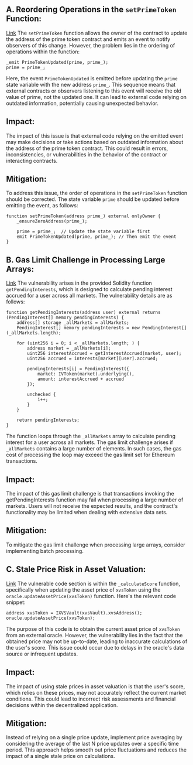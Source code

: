 ## A. Reordering Operations in the `setPrimeToken` Function:
[Link](https://github.com/code-423n4/2023-09-venus/blob/b11d9ef9db8237678567e66759003138f2368d23/contracts/Tokens/Prime/PrimeLiquidityProvider.sol#L177-L182)
The `setPrimeToken` function allows the owner of the contract to update the address of the prime token contract and emits an event to notify observers of this change. However, the problem lies in the ordering of operations within the function:
```solidity
_emit PrimeTokenUpdated(prime, prime_);
prime = prime_;
```
Here, the event `PrimeTokenUpdated` is emitted before updating the `prime` state variable with the new address `prime_`. This sequence means that external contracts or observers listening to this event will receive the old value of prime, not the updated one. It can lead to external code relying on outdated information, potentially causing unexpected behavior.
## Impact:
The impact of this issue is that external code relying on the emitted event may make decisions or take actions based on outdated information about the address of the prime token contract. This could result in errors, inconsistencies, or vulnerabilities in the behavior of the contract or interacting contracts.
## Mitigation:
To address this issue, the order of operations in the `setPrimeToken` function should be corrected. The state variable `prime` should be updated before emitting the event, as follows:
```solidity
function setPrimeToken(address prime_) external onlyOwner {
    _ensureZeroAddress(prime_);

    prime = prime_;  // Update the state variable first
    emit PrimeTokenUpdated(prime, prime_); // Then emit the event
}
```
## B. Gas Limit Challenge in Processing Large Arrays: 
[Link](https://github.com/code-423n4/2023-09-venus/blob/b11d9ef9db8237678567e66759003138f2368d23/contracts/Tokens/Prime/Prime.sol#L174-L194)
The vulnerability arises in the provided Solidity function `getPendingInterests`, which is designed to calculate pending interest accrued for a user across all markets. The vulnerability details are as follows:
```solidity
function getPendingInterests(address user) external returns (PendingInterest[] memory pendingInterests) {
    address[] storage _allMarkets = allMarkets;
    PendingInterest[] memory pendingInterests = new PendingInterest[](_allMarkets.length);

    for (uint256 i = 0; i < _allMarkets.length; ) {
        address market = _allMarkets[i];
        uint256 interestAccrued = getInterestAccrued(market, user);
        uint256 accrued = interests[market][user].accrued;

        pendingInterests[i] = PendingInterest({
            market: IVToken(market).underlying(),
            amount: interestAccrued + accrued
        });

        unchecked {
            i++;
        }
    }

    return pendingInterests;
}

```
The function loops through the `_allMarkets` array to calculate pending interest for a user across all markets. The gas limit challenge arises if `_allMarkets` contains a large number of elements. In such cases, the gas cost of processing the loop may exceed the gas limit set for Ethereum transactions.

##  Impact:
The impact of this gas limit challenge is that transactions invoking the getPendingInterests function may fail when processing a large number of markets. Users will not receive the expected results, and the contract's functionality may be limited when dealing with extensive data sets.
## Mitigation: 
To mitigate the gas limit challenge when processing large arrays, consider implementing batch processing. 
## C. Stale Price Risk in Asset Valuation:
[Link](https://github.com/code-423n4/2023-09-venus/blob/b11d9ef9db8237678567e66759003138f2368d23/contracts/Tokens/Prime/Prime.sol#L647-L664)
The vulnerable code section is within the `_calculateScore` function, specifically when updating the asset price of `xvsToken` using the `oracle.updateAssetPrice(xvsToken)` function. Here's the relevant code snippet:
```solidity
address xvsToken = IXVSVault(xvsVault).xvsAddress();
oracle.updateAssetPrice(xvsToken);
```
The purpose of this code is to obtain the current asset price of `xvsToken` from an external oracle. However, the vulnerability lies in the fact that the obtained price may not be up-to-date, leading to inaccurate calculations of the user's score. This issue could occur due to delays in the oracle's data source or infrequent updates.
## Impact:
The impact of using stale prices in asset valuation is that the user's score, which relies on these prices, may not accurately reflect the current market conditions. This could lead to incorrect risk assessments and financial decisions within the decentralized application.
## Mitigation:
Instead of relying on a single price update, implement price averaging by considering the average of the last N price updates over a specific time period. This approach helps smooth out price fluctuations and reduces the impact of a single stale price on calculations.